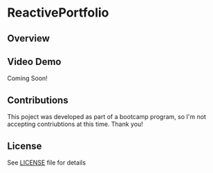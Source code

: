 # ReactivePortfolio

## Overview

## Video Demo

Coming Soon!

## Contributions

This poject was developed as part of a bootcamp program, so I'm not accepting contriubtions at this time. Thank you!

## License

See [LICENSE](LICENSE) file for details
